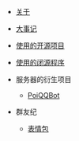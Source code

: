 * [关于](/)
* [大事记](timeline)
* [使用的开源项目](open_repo)
* [使用的闭源程序](close_soft)
* 服务器的衍生项目

   - [PoiQQBot](projects/PoiQQBot)

* 群友纪
  
  - [表情包](group/bqb)
